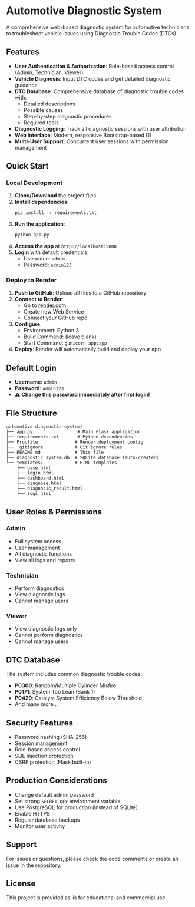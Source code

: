 # Automotive Diagnostic System

A comprehensive web-based diagnostic system for automotive technicians to troubleshoot vehicle issues using Diagnostic Trouble Codes (DTCs).

## Features

- **User Authentication & Authorization**: Role-based access control (Admin, Technician, Viewer)
- **Vehicle Diagnosis**: Input DTC codes and get detailed diagnostic guidance
- **DTC Database**: Comprehensive database of diagnostic trouble codes with:
  - Detailed descriptions
  - Possible causes
  - Step-by-step diagnostic procedures
  - Required tools
- **Diagnostic Logging**: Track all diagnostic sessions with user attribution
- **Web Interface**: Modern, responsive Bootstrap-based UI
- **Multi-User Support**: Concurrent user sessions with permission management

## Quick Start

### Local Development

1. **Clone/Download** the project files
2. **Install dependencies**:
   ```bash
   pip install -r requirements.txt
   ```
3. **Run the application**:
   ```bash
   python app.py
   ```
4. **Access the app** at `http://localhost:5000`
5. **Login** with default credentials:
   - Username: `admin`
   - Password: `admin123`

### Deploy to Render

1. **Push to GitHub**: Upload all files to a GitHub repository
2. **Connect to Render**: 
   - Go to [render.com](https://render.com)
   - Create new Web Service
   - Connect your GitHub repo
3. **Configure**:
   - Environment: Python 3
   - Build Command: (leave blank)
   - Start Command: `gunicorn app:app`
4. **Deploy**: Render will automatically build and deploy your app

## Default Login

- **Username**: `admin`
- **Password**: `admin123`
- **⚠️ Change this password immediately after first login!**

## File Structure

```
automotive-diagnostic-system/
├── app.py                 # Main Flask application
├── requirements.txt       # Python dependencies
├── Procfile              # Render deployment config
├── .gitignore            # Git ignore rules
├── README.md             # This file
├── diagnostic_system.db  # SQLite database (auto-created)
└── templates/            # HTML templates
    ├── base.html
    ├── login.html
    ├── dashboard.html
    ├── diagnose.html
    ├── diagnosis_result.html
    └── logs.html
```

## User Roles & Permissions

### Admin
- Full system access
- User management
- All diagnostic functions
- View all logs and reports

### Technician
- Perform diagnostics
- View diagnostic logs
- Cannot manage users

### Viewer
- View diagnostic logs only
- Cannot perform diagnostics
- Cannot manage users

## DTC Database

The system includes common diagnostic trouble codes:

- **P0300**: Random/Multiple Cylinder Misfire
- **P0171**: System Too Lean (Bank 1)
- **P0420**: Catalyst System Efficiency Below Threshold
- And many more...

## Security Features

- Password hashing (SHA-256)
- Session management
- Role-based access control
- SQL injection protection
- CSRF protection (Flask built-in)

## Production Considerations

- Change default admin password
- Set strong `SECRET_KEY` environment variable
- Use PostgreSQL for production (instead of SQLite)
- Enable HTTPS
- Regular database backups
- Monitor user activity

## Support

For issues or questions, please check the code comments or create an issue in the repository.

## License

This project is provided as-is for educational and commercial use.
